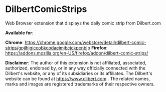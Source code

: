 # DilbertComicStrips
Web Browser extension that displays the daily comic strip from Dilbert.com

**Available for**:

**Chrome**: https://chrome.google.com/webstore/detail/dilbert-comic-strips/gpjlhjgiccobkcodaeimjbcjckpcnbjp
**Firefox**: https://addons.mozilla.org/en-US/firefox/addon/dilbert-comic-strips/

**Disclaimer**: The author of this extension is not affiliated, associated, authorized, endorsed by, or in any way officially connected with the Dilbert's website, or any of its subsidiaries or its affiliates. The Dilbert's website can be found at https://www.dilbert.com . The related names, marks and images are registered trademarks of their respective owners.
